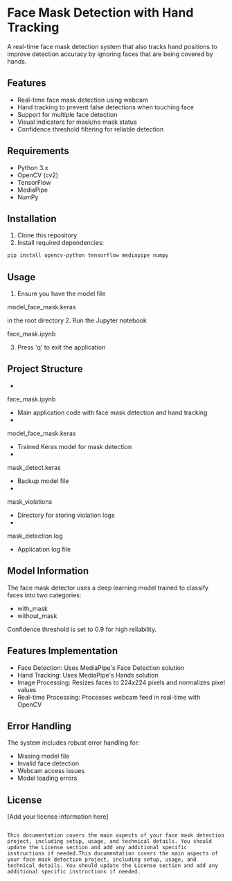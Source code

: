 # Face Mask Detection with Hand Tracking

A real-time face mask detection system that also tracks hand positions to improve detection accuracy by ignoring faces that are being covered by hands.

## Features

- Real-time face mask detection using webcam
- Hand tracking to prevent false detections when touching face
- Support for multiple face detection
- Visual indicators for mask/no mask status
- Confidence threshold filtering for reliable detection

## Requirements

- Python 3.x
- OpenCV (cv2)
- TensorFlow
- MediaPipe
- NumPy

## Installation

1. Clone this repository
2. Install required dependencies:
```sh
pip install opencv-python tensorflow mediapipe numpy
```

## Usage

1. Ensure you have the model file 

model_face_mask.keras

 in the root directory
2. Run the Jupyter notebook 

face_mask.ipynb


3. Press 'q' to exit the application

## Project Structure

- 

face_mask.ipynb

 - Main application code with face mask detection and hand tracking
- 

model_face_mask.keras

 - Trained Keras model for mask detection
- 

mask_detect.keras

 - Backup model file
- 

mask_violations

 - Directory for storing violation logs
- 

mask_detection.log

 - Application log file

## Model Information

The face mask detector uses a deep learning model trained to classify faces into two categories:
- with_mask
- without_mask

Confidence threshold is set to 0.9 for high reliability.

## Features Implementation

- Face Detection: Uses MediaPipe's Face Detection solution
- Hand Tracking: Uses MediaPipe's Hands solution
- Image Processing: Resizes faces to 224x224 pixels and normalizes pixel values
- Real-time Processing: Processes webcam feed in real-time with OpenCV

## Error Handling

The system includes robust error handling for:
- Missing model file
- Invalid face detection
- Webcam access issues
- Model loading errors

## License

[Add your license information here]
```

This documentation covers the main aspects of your face mask detection project, including setup, usage, and technical details. You should update the License section and add any additional specific instructions if needed.This documentation covers the main aspects of your face mask detection project, including setup, usage, and technical details. You should update the License section and add any additional specific instructions if needed.